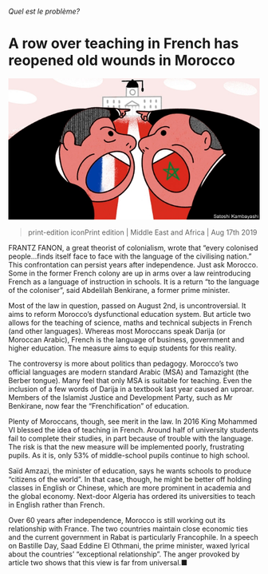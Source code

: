###### Quel est le problème?

# A row over teaching in French has reopened old wounds in Morocco 

![image](images/20190817_MAD001_0.jpg) 

> print-edition iconPrint edition | Middle East and Africa | Aug 17th 2019 

FRANTZ FANON, a great theorist of colonialism, wrote that “every colonised people...finds itself face to face with the language of the civilising nation.” This confrontation can persist years after independence. Just ask Morocco. Some in the former French colony are up in arms over a law reintroducing French as a language of instruction in schools. It is a return “to the language of the coloniser”, said Abdelilah Benkirane, a former prime minister. 

Most of the law in question, passed on August 2nd, is uncontroversial. It aims to reform Morocco’s dysfunctional education system. But article two allows for the teaching of science, maths and technical subjects in French (and other languages). Whereas most Moroccans speak Darija (or Moroccan Arabic), French is the language of business, government and higher education. The measure aims to equip students for this reality. 

The controversy is more about politics than pedagogy. Morocco’s two official languages are modern standard Arabic (MSA) and Tamazight (the Berber tongue). Many feel that only MSA is suitable for teaching. Even the inclusion of a few words of Darija in a textbook last year caused an uproar. Members of the Islamist Justice and Development Party, such as Mr Benkirane, now fear the “Frenchification” of education. 

Plenty of Moroccans, though, see merit in the law. In 2016 King Mohammed VI blessed the idea of teaching in French. Around half of university students fail to complete their studies, in part because of trouble with the language. The risk is that the new measure will be implemented poorly, frustrating pupils. As it is, only 53% of middle-school pupils continue to high school. 

Saïd Amzazi, the minister of education, says he wants schools to produce “citizens of the world”. In that case, though, he might be better off holding classes in English or Chinese, which are more prominent in academia and the global economy. Next-door Algeria has ordered its universities to teach in English rather than French. 

Over 60 years after independence, Morocco is still working out its relationship with France. The two countries maintain close economic ties and the current government in Rabat is particularly Francophile. In a speech on Bastille Day, Saad Eddine El Othmani, the prime minister, waxed lyrical about the countries’ “exceptional relationship”. The anger provoked by article two shows that this view is far from universal.■ 

